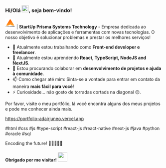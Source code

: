 ### Hi/Olá <img src="https://raw.githubusercontent.com/kaueMarques/kaueMarques/master/hi.gif" width="22" height="22" />, seja bem-vindo!

<img src="https://raw.githubusercontent.com/adairjuneoaf/adairjuneoaf/main/logo_prisma_systems.svg" width="32" /> | **StartUp Prisma Systems Technology** - Empresa dedicada ao desenvolvimento de aplicações e ferramentas com novas tecnologias. O nosso objetivo é solucionar problemas e prestar os melhores serviços!

- 🔭 Atualmente estou trabalhando como **Front-end developer e freelancer**.
- 🌱 Atualmente estou aprendendo **React, TypeScript, NodeJS and NextJS**.
- 👯 Estou procurando colaborar em **desenvolvimento de projetos e ajuda à comunidade**.
- 📫 Como chegar até mim: Sinta-se a vontade para entrar em contato da maneira **mais fácil para você**!
- ⚡ Curiosidade... não gosto de torradas cortads na diagonal 🙃.

Por favor, visite o meu portfólio, lá você encontra alguns dos meus projetos e pode me conhecer ainda mais.

https://portfolio-adairjuneo.vercel.app

#html #css #js #type-script #react-js #react-native #next-js #java #python #oracle #sql

Encoding the future! 🤘🏻👨🏻‍💻

#### Obrigado por me visitar! <img src="https://media.giphy.com/media/vFKqnCdLPNOKc/giphy.gif" width="30" height="30" />
